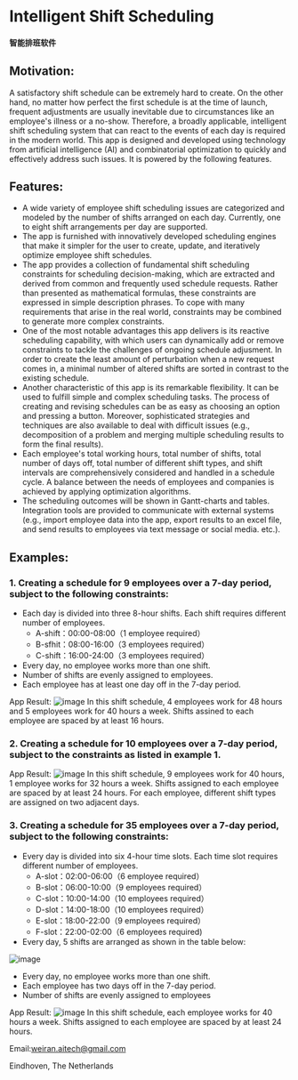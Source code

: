 
# Intelligent Shift Scheduling  
#### 智能排班软件

## Motivation:
  A satisfactory shift schedule can be extremely hard to create. On the other hand, no matter how perfect the first schedule is at the time of launch, frequent adjustments are usually inevitable due to circumstances like an employee's illness or a no-show. Therefore, a broadly applicable, intelligent shift scheduling system that can react to the events of each day is required in the modern world. This app is designed and developed using technology from artificial intelligence (AI) and combinatorial optimization to quickly and effectively address such issues. It is powered by the following features.

## Features:
- A wide variety of employee shift scheduling issues are categorized and modeled by the number of shifts arranged on each day. Currently, one to eight shift arrangements per day are supported.
- The app is furnished with innovatively developed scheduling engines that make it simpler for the user to create, update, and iteratively optimize employee shift schedules.
- The app provides a collection of fundamental shift scheduling constraints for scheduling decision-making, which are extracted and derived from common and frequently used schedule requests. Rather than presented as mathematical formulas, these constraints are expressed in simple description phrases. To cope with many requirements that arise in the real world, constraints may be combined to generate more complex constraints.
- One of the most notable advantages this app delivers is its reactive scheduling capability, with which users can dynamically add or remove constraints to tackle the challenges of ongoing schedule adjusment. In order to create the least amount of perturbation when a new request comes in, a minimal number of altered shifts are sorted in contrast to the existing schedule.
- Another characteristic of this app is its remarkable flexibility. It can be used to fulfill simple and complex scheduling tasks. The process of creating and revising schedules can be as easy as choosing an option and pressing a button. Moreover, sophisticated strategies and techniques are also available to deal with difficult issues (e.g., decomposition of a problem and merging multiple scheduling results to form the final results).
- Each employee's total working hours, total number of shifts, total number of days off, total number of different shift types, and shift intervals are comprehensively considered and handled in a schedule cycle. A balance between the needs of employees and companies is achieved by applying optimization algorithms.
- The scheduling outcomes will be shown in Gantt-charts and tables. Integration tools are provided to communicate with external systems (e.g., import employee data into the app, export results to an excel file, and send results to employees via text message or social media. etc.).

## Examples:
### 1. Creating a schedule for 9 employees over a 7-day period, subject to the following constraints:
   - Each day is divided into three 8-hour shifts. Each shift requires different number of employees.
     - A-shift：00:00-08:00（1 employee required）
     - B-sfhit：08:00-16:00（3 employees required）
     - C-shift：16:00-24:00（3 employees required）
   - Every day, no employee works more than one shift.
   - Number of shifts are evenly assigned to employees.
   - Each employee has at least one day off in the 7-day period.

App Result:
![image](https://user-images.githubusercontent.com/84350533/195989630-e41d4abd-19a0-4b4e-9808-cd04854909ce.png)
In this shift schedule, 4 employees work for 48 hours and 5 employees work for 40 hours a week. Shifts assined to each employee are spaced by at least 16 hours.

### 2. Creating a schedule for 10 employees over a 7-day period, subject to the constraints as listed in example 1.

App Result:
![image](https://user-images.githubusercontent.com/84350533/194903255-47e8b605-31fc-4276-b548-bc78046de343.png)
In this shift schedule, 9 employees work for 40 hours, 1 employee works for 32 hours a week. Shifts assigned to each employee are spaced by at least 24 hours. For each employee, different shift types are assigned on two adjacent days.

### 3. Creating a schedule for 35 employees over a 7-day period, subject to the following constraints:
   - Every day is divided into six 4-hour time slots. Each time slot requires different number of employees. 
     - A-slot：02:00-06:00（6 employee required）
     - B-slot：06:00-10:00（9 employees required）
     - C-slot：10:00-14:00（10 employees required）
     - D-slot：14:00-18:00（10 employees required）
     - E-slot：18:00-22:00（9 employees required）
     - F-slot：22:00-02:00（6 employees required)
   - Every day, 5 shifts are arranged as shown in the table below:
   
  ![image](https://user-images.githubusercontent.com/84350533/183245697-5dc5c5ad-f774-49d1-93ca-512be6bbd809.png)
   - Every day, no employee works more than one shift.
   - Each employee has two days off in the 7-day period. 
   - Number of shifts are evenly assigned to employees

App Result:
![image](https://user-images.githubusercontent.com/84350533/181852021-45e3dec2-4bf8-42b8-ab56-0e08492d99c3.png)
In this shift schedule, each employee works for 40 hours a week. Shifts assigned to each employee are spaced by at least 24 hours.

Email:weiran.aitech@gmail.com

Eindhoven, The Netherlands
